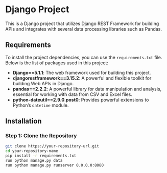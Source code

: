 # Django Project

This is a Django project that utilizes Django REST Framework for building APIs and integrates with several data processing libraries such as Pandas.

## Requirements

To install the project dependencies, you can use the `requirements.txt` file. Below is the list of packages used in this project:

- **Django==5.1.1**: The web framework used for building this project.
- **djangorestframework==3.15.2**: A powerful and flexible toolkit for building Web APIs in Django.
- **pandas==2.2.2**: A powerful library for data manipulation and analysis, essential for working with data from CSV and Excel files.
- **python-dateutil==2.9.0.post0**: Provides powerful extensions to Python’s `datetime` module.
## Installation

### Step 1: Clone the Repository

```bash
git clone https://your-repository-url.git
cd your-repository-name
pip install -r requirements.txt
run python manage.py data
run python manage.py runserver 0.0.0.0:8080
